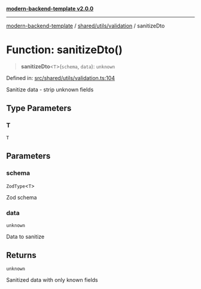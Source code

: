 [**modern-backend-template v2.0.0**](../../../../README.md)

***

[modern-backend-template](../../../../modules.md) / [shared/utils/validation](../README.md) / sanitizeDto

# Function: sanitizeDto()

> **sanitizeDto**\<`T`\>(`schema`, `data`): `unknown`

Defined in: [src/shared/utils/validation.ts:104](https://github.com/maemreyo/saas-4cus-nodejs/blob/2a5b3f3aa11335dfa561e80e1feabb8e6084261e/src/shared/utils/validation.ts#L104)

Sanitize data - strip unknown fields

## Type Parameters

### T

`T`

## Parameters

### schema

`ZodType`\<`T`\>

Zod schema

### data

`unknown`

Data to sanitize

## Returns

`unknown`

Sanitized data with only known fields
